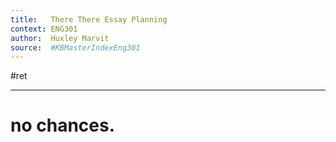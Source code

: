 ```yaml
---
title:   There There Essay Planning
context: ENG301
author:  Huxley Marvit
source:  #KBMasterIndexEng301
---
```


#ret 

---


# no chances.







































